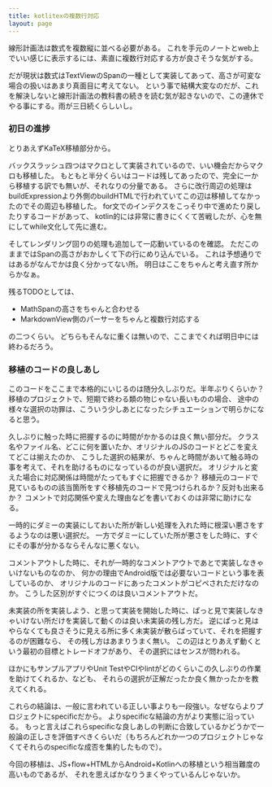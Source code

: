 ```yaml
---
title: kotlitexの複数行対応
layout: page
---
```

線形計画法は数式を複数縦に並べる必要がある。
これを手元のノートとweb上でいい感じに表示するには、素直に複数行対応する方が良さそうな気がする。

だが現状は数式はTextViewのSpanの一種として実装してあって、高さが可変な場合の扱いはあまり真面目に考えてない。
という事で結構大変なのだが、これを解決しないと線形計画法の教科書の続きを読む気が起きないので、この連休でやる事にする。雨が三日続くらしいし。

### 初日の進捗

とりあえずKaTeX移植部分から。

バックスラッシュ四つはマクロとして実装されているので、いい機会だからマクロも移植した。
もともと半分くらいはコードは残してあったので、完全に一から移植する訳でも無いが、それなりの分量である。
さらに改行周辺の処理はbuildExpressionより外側のbuildHTMLで行われていてこの辺は移植してなかったのでその周辺も移植した。
for文でのインデクスをこっそり中で進めたり戻したりするコードがあって、
kotlin的には非常に書きにくくて苦戦したが、心を無にしてwhile文化して先に進む。

そしてレンダリング回りの処理も追加して一応動いているのを確認。
ただこのままではSpanの高さがおかしくて下の行にめり込んでいる。
これは予想通りではあるがなんでかは良く分かってない所。
明日はここをちゃんと考え直す所からかなぁ。

残るTODOとしては、

- MathSpanの高さをちゃんと合わせる
- MarkdownView側のパーサーをちゃんと複数行対応する

の二つくらい。
どちらもそんなに重くは無いので、ここまでくれば明日中には終わるだろう。

### 移植のコードの良しあし

このコードをここまで本格的にいじるのは随分久しぶりだ。半年ぶりくらいか？
移植のプロジェクトで、短期で終わる類の物じゃない長いものの場合、
途中の様々な選択の功罪は、こういう少しあとになったシチュエーションで明らかになると思う。

久しぶりに触った時に把握するのに時間がかかるのは良く無い部分だ。
クラス名やファイル名、どこに何を置いたか、オリジナルのJSのコードとどこを変えてどこは揃えたのか、
こうした選択の結果が、ちゃんと時間があいて触る時の事を考えて、それを助けるものになっているのが良い選択だ。
オリジナルと変えた場合に対応関係は時間がたってもすぐに把握できるか？
移植元のコードで見ているものの該当箇所をすぐ移植先のコードで見つけられるか？反対も出来るか？
コメントで対応関係や変えた理由などを書いておくのは非常に助けになる。

一時的にダミーの実装にしておいた所が新しい処理を入れた時に根深い悪さをするようなのは悪い選択だ。
一方でダミーにしていた所が悪さをした時に、すぐにその事が分かるならそんなに悪くない。

コメントアウトした時に、それが一時的なコメントアウトであとで実装しなきゃいけないものなのか、
何かの理由でAndroid版では必要ないコードという事を表しているのか、
オリジナルのコードにあったコメントがコピペされただけなのか。
こうした区別がすぐにつくのは良いコメントアウトだ。

未実装の所を実装しよう、と思って実装を開始した時に、ぱっと見で実装しなきゃいけない所だけを実装して動くのは良い未実装の残し方だ。
逆にぱっと見はやらなくても良さそうに見える所に多く未実装が散らばっていて、それを把握するのが困難なら、
その残し方はあまりうまく無い。
この辺はとりあえず動くという最初の目標とトレードオフがあり、
その選択にはセンスが問われる。

ほかにもサンプルアプリやUnit TestやCIやlintがどのくらいこの久しぶりの作業を助けてくれるか、なども、
それらの選択が正解だったか良く無かったかを教えてくれる。

これらの結論は、一般に言われている正しい事よりも一段強い。なぜならよりプロジェクトにspecificだから。
よりspecificな結論の方がより実態に沿っている。
もっと言えばこれらspecificな良しあしの判断に合致しているかどうかで一般論の正しさを評価すべきくらいだ（もちろんどれか一つのプロジェクトじゃなくてそれらのspecificな成否を集約したもので）。

今回の移植は、JS+flow+HTMLからAndroid+Kotlinへの移植という相当難度の高いものであるが、
それを思えばかなりうまくやっているんじゃないか。